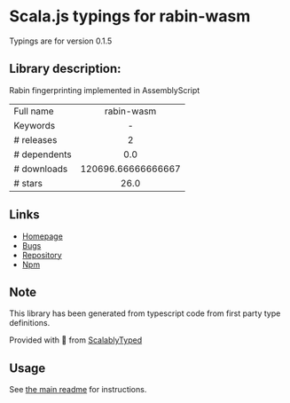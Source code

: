 
# Scala.js typings for rabin-wasm

Typings are for version 0.1.5

## Library description:
Rabin fingerprinting implemented in AssemblyScript

|                    |                 |
| ------------------ | :-------------: |
| Full name          | rabin-wasm |
| Keywords           | - |
| # releases         | 2 |
| # dependents       | 0.0 |
| # downloads        | 120696.66666666667 |
| # stars            | 26.0 |

## Links
- [Homepage](https://github.com/hugomrdias/rabin-wasm)
- [Bugs](https://github.com/hugomrdias/rabin-wasm/issues)
- [Repository](https://github.com/hugomrdias/rabin-wasm)
- [Npm](https://www.npmjs.com/package/rabin-wasm)
    


## Note
This library has been generated from typescript code from first party type definitions.

Provided with :purple_heart: from [ScalablyTyped](https://github.com/oyvindberg/ScalablyTyped)

## Usage
See [the main readme](../../readme.md) for instructions.


